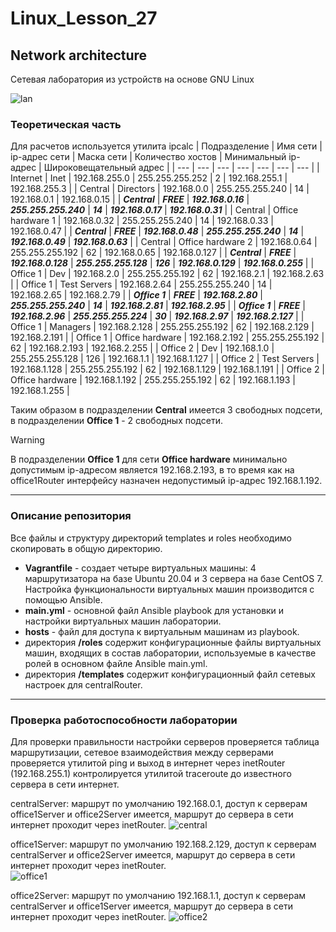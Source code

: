 # Linux_Lesson_27
## Network architecture
Сетевая лаборатория из устройств на основе GNU Linux  

![lan](https://github.com/darknetworm/Linux_Lesson_27/assets/82410807/dd0adc24-7bf1-4f29-8ffd-8733e258483c)

### Теоретическая часть
Для расчетов используется утилита ipcalc
| Подразделение | Имя сети | ip-адрес сети | Маска сети | Количество хостов | Минимальный ip-адрес | Широковещательный адрес |
| --- | --- | --- | --- | --- | --- | --- |
| Internet | Inet | 192.168.255.0 | 255.255.255.252 | 2 | 192.168.255.1 | 192.168.255.3 |
| Central | Directors | 192.168.0.0 | 255.255.255.240 | 14 | 192.168.0.1 | 192.168.0.15 |
| ***Central*** | ***FREE*** | ***192.168.0.16*** | ***255.255.255.240*** | ***14*** | ***192.168.0.17*** | ***192.168.0.31*** |
| Central | Office hardware 1 | 192.168.0.32 | 255.255.255.240 | 14 | 192.168.0.33 | 192.168.0.47 |
| ***Central*** | ***FREE*** | ***192.168.0.48*** | ***255.255.255.240*** | ***14*** | ***192.168.0.49*** | ***192.168.0.63*** |
| Central | Office hardware 2 | 192.168.0.64 | 255.255.255.192 | 62 | 192.168.0.65 | 192.168.0.127 |
| ***Central*** | ***FREE*** | ***192.168.0.128*** | ***255.255.255.128*** | ***126*** | ***192.168.0.129*** | ***192.168.0.255*** |
| Office 1 | Dev | 192.168.2.0 | 255.255.255.192 | 62 | 192.168.2.1 | 192.168.2.63 |
| Office 1 | Test Servers | 192.168.2.64 | 255.255.255.240 | 14 | 192.168.2.65 | 192.168.2.79 |
| ***Office 1*** | ***FREE*** | ***192.168.2.80*** | ***255.255.255.240*** | ***14*** | ***192.168.2.81*** | ***192.168.2.95*** |
| ***Office 1*** | ***FREE*** | ***192.168.2.96*** | ***255.255.255.224*** | ***30*** | ***192.168.2.97*** | ***192.168.2.127*** |
| Office 1 | Managers | 192.168.2.128 | 255.255.255.192 | 62 | 192.168.2.129 | 192.168.2.191 |
| Office 1 | Office hardware | 192.168.2.192 | 255.255.255.192 | 62 | 192.168.2.193 | 192.168.2.255 |
| Office 2 | Dev | 192.168.1.0 | 255.255.255.128 | 126 | 192.168.1.1 | 192.168.1.127 |
| Office 2 | Test Servers | 192.168.1.128 | 255.255.255.192 | 62 | 192.168.1.129 | 192.168.1.191 |
| Office 2 | Office hardware | 192.168.1.192 | 255.255.255.192 | 62 | 192.168.1.193 | 192.168.1.255 |

Таким образом в подразделении **Central** имеется 3 свободных подсети, в подразделении **Office 1** - 2 свободных подсети.  
> [!WARNING]
> В подразделении **Office 1** для сети **Office hardware** минимально допустимым ip-адресом является 192.168.2.193, в то время как на office1Router интерфейсу назначен недопустимый ip-адрес 192.168.1.192.

---

### Описание репозитория  
Все файлы и структуру директорий templates и roles необходимо скопировать в общую директорию.  
- **Vagrantfile** - создает четыре виртуальных машины: 4 маршрутизатора на базе Ubuntu 20.04 и 3 сервера на базе CentOS 7. Настройка функциональности виртуальных машин производится с помощью Ansible.
- **main.yml** - основной файл Ansible playbook для установки и настройки виртуальных машин лаборатории.
- **hosts** - файл для доступа к виртуальным машинам из playbook.
- директория **/roles** содержит конфигурационные файлы виртуальных машин, входящих в состав лаборатории, используемые в качестве ролей в основном файле Ansible main.yml.
- директория **/templates** содержит конфигурационный файл сетевых настроек для centralRouter.

---

### Проверка работоспособности лаборатории
Для проверки правильности настройки серверов проверяется таблица маршрутизации, сетевое взаимодействия между серверами проверяется утилитой ping и выход в интернет через inetRouter (192.168.255.1) контролируется утилитой traceroute до известного сервера в сети интернет.  

centralServer: маршрут по умолчанию 192.168.0.1, доступ к серверам office1Server и office2Server имеется, маршрут до сервера в сети интернет проходит через inetRouter.
![central](https://github.com/darknetworm/Linux_Lesson_27/assets/82410807/9816ccdc-32e4-44dd-b4e2-b174a74f6781)

office1Server: маршрут по умолчанию 192.168.2.129, доступ к серверам centralServer и office2Server имеется, маршрут до сервера в сети интернет проходит через inetRouter.  
![office1](https://github.com/darknetworm/Linux_Lesson_27/assets/82410807/3f30a25f-4a0b-4b59-9a3c-1d6c9d767b27)

office2Server: маршрут по умолчанию 192.168.1.1, доступ к серверам centralServer и office1Server имеется, маршрут до сервера в сети интернет проходит через inetRouter.
![office2](https://github.com/darknetworm/Linux_Lesson_27/assets/82410807/935eaa11-cc77-4e90-84b5-b5dda523881b)
